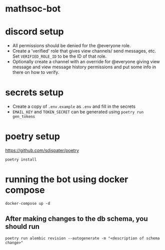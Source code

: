 # mathsoc-bot

# discord setup

- All permissions should be denied for the @everyone role.
- Create a 'verified' role that gives view channels/ send messages, etc. Set
  `VERIFIED_ROLE_ID` to be the ID of that role.
- Optionally create a channel with an override for @everyone giving view message
  and view message history permissions and put some info in there on how to
  verify.

# secrets setup

- Create a copy of `.env.example` as `.env` and fill in the secrets
- `EMAIL_KEY` and `TOKEN_SECRET` can be generated using `poetry run gen_tokens`

# poetry setup

https://github.com/sdispater/poetry

`poetry install`

# running the bot using docker compose

`docker-compose up -d`

## After making changes to the db schema, you should run

``` shell
poetry run alembic revision --autogenerate -m "<description of schema change>"
```
